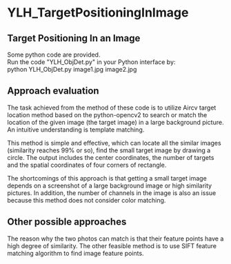 # YLH_TargetPositioningInImage
## Target Positioning In an Image
Some python code are provided. <br>
Run the code "YLH_ObjDet.py" in your Python interface by:<br>
python YLH_ObjDet.py image1.jpg image2.jpg
## Approach evaluation

The task achieved from the method of these code is to utilize Aircv target location method based on the python-opencv2 to search or match the location of the given image (the target image) in a large background picture. An intuitive understanding is template matching.

This method is simple and effective, which can locate all the similar images (similarity reaches 99% or so), find the small target image by drawing a circle. The output includes the center coordinates, the number of targets and the spatial coordinates of four corners of rectangle.

The shortcomings of this approach is that getting a small target image depends on a screenshot of a large background image or high similarity pictures. In addition, the number of channels in the image is also an issue because this method does not consider color matching.

## Other possible approaches
The reason why the two photos can match is that their feature points have a high degree of similarity. The other feasible method is to use SIFT feature matching algorithm to find image feature points.
